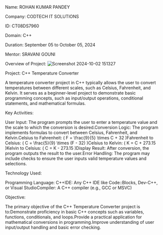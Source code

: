 Name: ROHAN KUMAR PANDEY

Company: CODTECH IT SOLUTIONS

ID: CT08DS7960

Domain: C++

Duration: September 05 to October 05, 2024

Mentor: SRAVANI GOUNI

Overview of Project:  ![Screenshot 2024-10-02 151327](https://github.com/user-attachments/assets/4acfeb77-8fa2-41c9-b87b-ea365b78a499)


Project: C++ Temperature Converter 



A temperature converter project in C++ typically allows the user to convert temperatures between different scales, such as Celsius, Fahrenheit, and Kelvin. It serves as a beginner-level project to demonstrate basic programming concepts, such as input/output operations, conditional statements, and mathematical formulas.

Key Activities:  

User Input: The program prompts the user to enter a temperature value and the scale to which the conversion is desired.Conversion Logic: The program implements formulas to convert between Celsius, Fahrenheit, and Kelvin.Celsius to Fahrenheit: ( F = \frac{9}{5} \times C + 32 )Fahrenheit to Celsius: ( C = \frac{5}{9} \times (F - 32) )Celsius to Kelvin: ( K = C + 273.15 )Kelvin to Celsius: ( C = K - 273.15 )Display Result: After conversion, the program outputs the result to the user.Error Handling: The program may include checks to ensure the user inputs valid temperature values and selections.

Technology Used:  

Programming Language: C++IDE: Any C++ IDE like Code::Blocks, Dev-C++, or Visual StudioCompiler: A C++ compiler (e.g., GCC or MSVC)

Objective:  

The primary objective of the C++ Temperature Converter project is to:Demonstrate proficiency in basic C++ concepts such as variables, functions, conditionals, and loops.Provide a practical application for mathematical conversions in programming.Improve understanding of user input/output handling and basic error checking.
